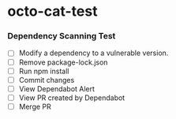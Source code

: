 # octo-cat-test
### Dependency Scanning Test
- [ ] Modify a dependency to a vulnerable version.
- [ ] Remove package-lock.json
- [ ] Run npm install
- [ ] Commit changes
- [ ] View Dependabot Alert
- [ ] View PR created by Dependabot
- [ ] Merge PR
